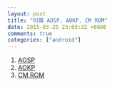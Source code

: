 ```yaml
---
layout: post
title: "何謂 AOSP, AOKP, CM ROM"
date: 2015-03-25 23:03:32 +0800
comments: true
categories: ["android"]
---
```


<!-- more -->

1. [AOSP]
2. [AOKP]
3. [CM ROM]


[AOSP]:https://source.android.com/
[AOKP]:https://github.com/AOKP
[CM ROM]:http://www.cyanogenmod.org/